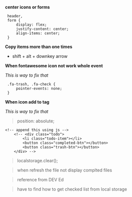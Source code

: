 **center icons or forms**
```
 header,
 form {
     display: flex;
     justify-content: center;
     align-items: center;
 }

```
**Copy items more than one times**

- shift + alt + downkey arrow

**When fontawesome icon not work whole event**

*This is way to fix that*
```
 .fa-trash, .fa-check {
     pointer-events: none;
 }

```

**When icon add to tag**

*This is way to fix that*
>  position: absolute;

```
<!-- append this using js -->
    <!-- <div class="todo">
        <li class="todo-item"></li>
        <button class="completed-btn"></button>
        <button class="trash-btn"></button>
    </div> -->

```

> localstorage.clear();

> when refresh the file not display complted files

> reference from DEV Ed

> have to find how to get checked list from local storage